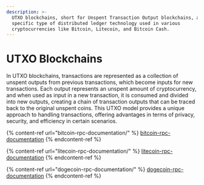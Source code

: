 ```yaml
---
description: >-
  UTXO blockchains, short for Unspent Transaction Output blockchains, are a
  specific type of distributed ledger technology used in various
  cryptocurrencies like Bitcoin, Litecoin, and Bitcoin Cash.
---
```


# UTXO Blockchains

In UTXO blockchains, transactions are represented as a collection of unspent outputs from previous transactions, which become inputs for new transactions. Each output represents an unspent amount of cryptocurrency, and when used as input in a new transaction, it is consumed and divided into new outputs, creating a chain of transaction outputs that can be traced back to the original unspent coins. This UTXO model provides a unique approach to handling transactions, offering advantages in terms of privacy, security, and efficiency in certain scenarios.

{% content-ref url="bitcoin-rpc-documentation/" %}
[bitcoin-rpc-documentation](bitcoin-rpc-documentation/)
{% endcontent-ref %}

{% content-ref url="litecoin-rpc-documentation/" %}
[litecoin-rpc-documentation](litecoin-rpc-documentation/)
{% endcontent-ref %}

{% content-ref url="dogecoin-rpc-documentation/" %}
[dogecoin-rpc-documentation](dogecoin-rpc-documentation/)
{% endcontent-ref %}
